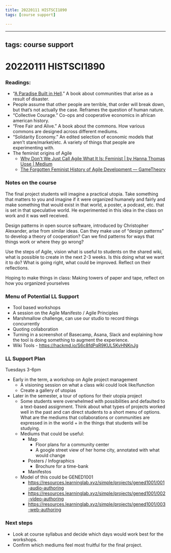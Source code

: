 ```yaml
---
title: 20220111 HISTSCI1890
tags: [course support]

---
```


---
tags: course support
---

# 20220111 HISTSCI1890

### Readings:
* “[A Paradise Built in Hell](https://www.penguinrandomhouse.com/books/301070/a-paradise-built-in-hell-by-rebecca-solnit/).” A book about communities that arise as a result of disaster.
* People assume that other people are terrible, that order will break down, but that’s not actually the case. Reframes the question of human nature.
* “Collective Courage.” Co-ops and cooperative economics in african american history. 
* “Free Fair and Alive.” A book about the commons. How various commons are designed across different mediums. 
* “Solidarity Economy.” An edited selection of economic models that aren’t stare/market/etc. A variety of things that people are experimenting with.
* The feminist origins of Agile
    * [Why Don't We Just Call Agile What It Is: Feminist | by Hanna Thomas Uose | Medium](https://medium.com/@Hanna.Thomas/why-dont-we-just-call-agile-what-it-is-feminist-8bdd9193edba)
    * [The Forgotten Feminist History of Agile Development — GameTheory](https://www.gametheoryco.com/agile-roots)

### Notes on the course
The final project students will imagine a practical utopia. Take something that matters to you and imagine if it were organized humanely and fairly and make something that would exist in that world, a poster, a podcast, etc. that is set in that speculative world. He experimented in this idea in the class on work and it was well received.

Design patterns in open source software, introduced by Christopher Alexander, arise from similar ideas. Can they make use of “design patterns” to develop a theory of cooperation? Can we find patterns for ways that things work or where they go wrong?

Use the steps of Agile, vision what is useful to students on the shared wiki, what is possible to create in the next 2-3 weeks. Is this doing what we want it to do? What is going right, what could be improved. Reflect on their reflections. 

Hoping to make things in class:
Making towers of paper and tape, reflect on how you organized yourselves

### Menu of Potential LL Support
* Tool based workshops
* A session on the Agile Manifesto / Agile Principles
* Marshmallow challenge, can use our studio to record things concurrently
* Quoting collaboration
* Turning in a screenshot of Basecamp, Asana, Slack and explaining how the tool is doing something to augment the experience.
* Wiki Tools - https://hackmd.io/S6c8fdPqR9KUL5KvHNKnJg

### LL Support Plan
Tuesdays 3-6pm
* Early in the term, a workshop on Agile project management
    * A visioning session on what a class wiki could look like/function
    * Create a gallery of utopias
* Later in the semester, a tour of options for their utopia project
    * Some students were overwhelmed with possibilities and defaulted to a text-based assignment. Think about what types of projects worked well in the past and can direct students to a short menu of options. What are the mediums that collaborations or communities are expressed in in the world + in the things that students will be studying.
    * Mediums that could be useful:
        * Map
            * Floor plans for a community center
            * A google street view of her home city, annotated with what would change
        * Posters / Infographics
            * Brochure for a time-bank
        * Manifestos
    * Model of this could be GENED1001
        * https://resources.learninglab.xyz/simple/projects/gened1001/001-audio-authoring
        * https://resources.learninglab.xyz/simple/projects/gened1001/002-video-authoring
        * https://resources.learninglab.xyz/simple/projects/gened1001/003-web-authoring

### Next steps
- Look at course syllabus and decide which days would work best for the workshops.
- Confirm which mediums feel most fruitful for the final project.
